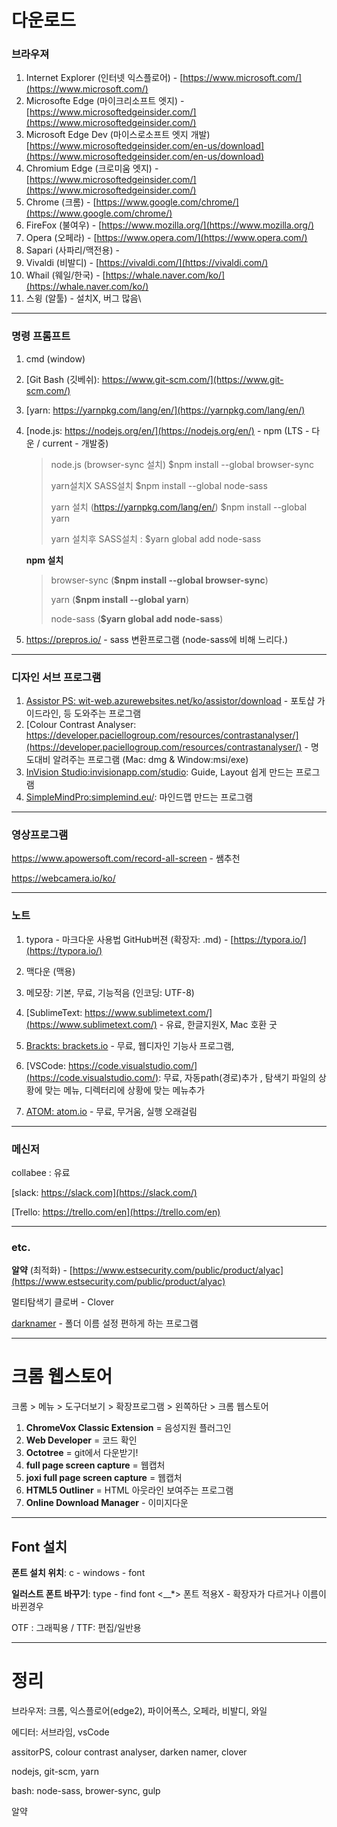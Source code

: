 # 다운로드

### **브라우져**

1. Internet Explorer (인터넷 익스플로어) - [https://www.microsoft.com/](https://www.microsoft.com/)
2. Microsofte Edge (마이크리소프트 엣지) - [https://www.microsoftedgeinsider.com/](https://www.microsoftedgeinsider.com/)
3. Microsoft Edge Dev (마이스로소프트 엣지 개발)[https://www.microsoftedgeinsider.com/en-us/download](https://www.microsoftedgeinsider.com/en-us/download)
4. Chromium Edge (크로미움 엣지) - [https://www.microsoftedgeinsider.com/](https://www.microsoftedgeinsider.com/)
5. Chrome (크롬) - [https://www.google.com/chrome/](https://www.google.com/chrome/)
6. FireFox (불여우) - [https://www.mozilla.org/](https://www.mozilla.org/)
7. Opera (오페라) - [https://www.opera.com/](https://www.opera.com/)
8. Sapari (사파리/맥전용) - 
9. Vivaldi (비발디) -  [https://vivaldi.com/](https://vivaldi.com/)
10. Whail (웨일/한국) - [https://whale.naver.com/ko/](https://whale.naver.com/ko/)
11. 스윙 (알툴) - 설치X, 버그 많음\

---

### **명령 프롬프트**

1. cmd (window)

2. [Git Bash (깃베쉬): https://www.git-scm.com/](https://www.git-scm.com/)

3. [yarn: https://yarnpkg.com/lang/en/](https://yarnpkg.com/lang/en/)

4. [node.js: https://nodejs.org/en/](https://nodejs.org/en/) - npm (LTS - 다운 / current - 개발중)

   > node.js (browser-sync 설치) $npm install --global browser-sync
   >
   > yarn설치X SASS설치 $npm install --global node-sass
   >
   > yarn 설치 (https://yarnpkg.com/lang/en/) $npm install --global yarn
   >
   > yarn 설치후 SASS설치 : $yarn global add node-sass

   **npm 설치**

   >browser-sync (**$npm install --global browser-sync**)
   >
   >yarn (**$npm install --global yarn**)
   >
   >node-sass (**$yarn global add node-sass**)

5. https://prepros.io/ - sass 변환프로그램 (node-sass에 비해 느리다.)

---

### **디자인 서브 프로그램**

1. [Assistor PS: wit-web.azurewebsites.net/ko/assistor/download](http://wit-web.azurewebsites.net/ko/assistor/download) - 포토샵 가이드라인, 등 도와주는 프로그램
2. [Colour Contrast Analyser: https://developer.paciellogroup.com/resources/contrastanalyser/](https://developer.paciellogroup.com/resources/contrastanalyser/) - 명도대비 알려주는 프로그램 (Mac: dmg & Window:msi/exe)
3. [InVision Studio:invisionapp.com/studio](https://www.invisionapp.com/studio): Guide, Layout 쉽게 만드는 프로그램 
4. [SimpleMindPro:simplemind.eu/](https://simplemind.eu/download/full-edition/): 마인드맵 만드는 프로그램

---

### 영상프로그램

 https://www.apowersoft.com/record-all-screen - 쌤추천

 https://webcamera.io/ko/ 

---

### **노트**

1. typora - 마크다운 사용법 GitHub버젼 (확장자: .md) - [https://typora.io/](https://typora.io/)
2. 맥다운 (맥용)

1. 메모장: 기본, 무료, 기능적음 (인코딩: UTF-8)
2. [SublimeText: https://www.sublimetext.com/](https://www.sublimetext.com/) - 유료, 한글지원X, Mac 호환 굿
3. [Brackts: brackets.io](http://brackets.io) - 무료, 웹디자인 기능사 프로그램, 
4. [VSCode: https://code.visualstudio.com/](https://code.visualstudio.com/): 무료, 자동path(경로)추가 , 탐색기 파일의 상황에 맞는 메뉴, 디렉터리에 상황에 맞는 메뉴추가
5. [ATOM: atom.io](https://atom.io/) - 무료, 무거움, 실행 오래걸림

---

### 메신저

collabee : 유료

[slack: https://slack.com](https://slack.com/)

[Trello: https://trello.com/en](https://trello.com/en)

---

### etc.

**알약** (최적화) - [https://www.estsecurity.com/public/product/alyac](https://www.estsecurity.com/public/product/alyac)

멀티탐색기 클로버 - Clover

[darknamer](https://software.naver.com/software/summary.nhn?softwareId=GWS_000169 ) - 폴더 이름 설정 편하게 하는 프로그램

------



# 크롬 웹스토어 

크롬 > 메뉴 > 도구더보기 > 확장프로그램 > 왼쪽하단 > 크롬 웹스토어

1. **ChromeVox Classic Extension** = 음성지원 플러그인
2. **Web Developer** = 코드 확인 
3. **Octotree** = git에서 다운받기!
4. **full page screen capture** = 웹캡처
5. **joxi full page screen capture** = 웹캡처
6. **HTML5 Outliner** = HTML 아웃라인 보여주는 프로그램
7. **Online Download Manager** - 이미지다운



---



## Font 설치

**폰트 설치 위치**: c - windows - font

**일러스트 폰트 바꾸기**: type - find font
<__*>  폰트 적용X - 확장자가 다르거나 이름이 바뀐경우

OTF : 그래픽용 / TTF: 편집/일반용

---



# 정리

브라우저: 크롬, 익스플로어(edge2), 파이어폭스, 오페라, 비발디, 와일

에디터: 서브라임, vsCode

assitorPS, colour contrast analyser, darken namer, clover

nodejs, git-scm, yarn

bash: node-sass, brower-sync, gulp

알약